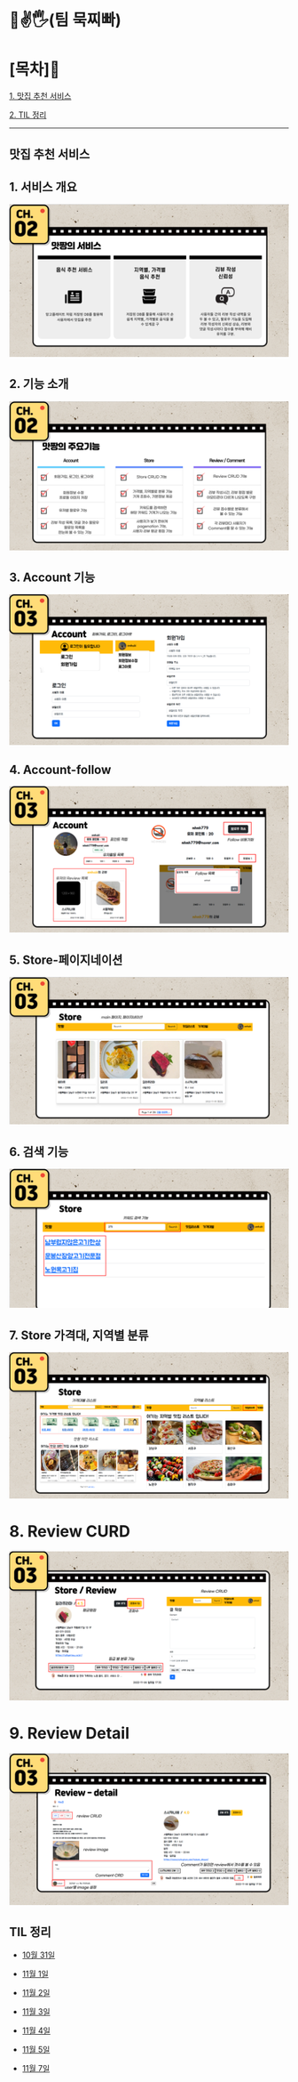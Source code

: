 # 👊✌🖐(팀 묵찌빠)

# [목차]📝

[1. 맛집 추천 서비스](#맛집-추천-서비스)

[2. TIL 정리](#til-정리)

<hr>

## **맛집 추천 서비스**

## **1. 서비스 개요**
![](/TIL/1.png)

## **2. 기능 소개**
![](/TIL/2.png)

## **3. Account 기능**

![](/TIL/3.png)

## **4. Account-follow**

![](/TIL/4.png)

## **5. Store-페이지네이션**

![](/TIL/5.png)

## **6. 검색 기능**

![](/TIL/6.png)

## **7. Store 가격대, 지역별 분류**

![](/TIL/7.png)

# **8. Review CURD**

![](/TIL/8.png)

# **9. Review Detail**

![](/TIL/9.png)

## TIL 정리

- [10월 31일](./TIL/10.31_project.md)

- [11월 1일](./TIL/11.1_project.md)

- [11월 2일](./TIL/11.2_project.md)

- [11월 3일](./TIL/11.3_project.md)

- [11월 4일](./TIL/11.4_project.md)

- [11월 5일](./TIL/11.5_project.md)

- [11월 7일](./TIL/11.7_project.md)
